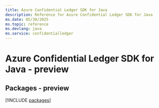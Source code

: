 ```yaml
---
title: Azure Confidential Ledger SDK for Java
description: Reference for Azure Confidential Ledger SDK for Java
ms.date: 05/30/2025
ms.topic: reference
ms.devlang: java
ms.service: confidentialledger
---
```

# Azure Confidential Ledger SDK for Java - preview
## Packages - preview
[!INCLUDE [packages](confidential-ledger-index.md)]